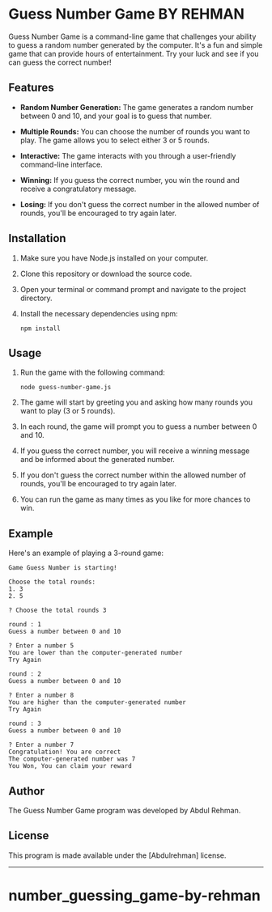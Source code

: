 #                   Guess Number Game BY REHMAN

Guess Number Game is a command-line game that challenges your ability to guess a random number generated by the computer. It's a fun and simple game that can provide hours of entertainment. Try your luck and see if you can guess the correct number!

## Features

- **Random Number Generation:** The game generates a random number between 0 and 10, and your goal is to guess that number.

- **Multiple Rounds:** You can choose the number of rounds you want to play. The game allows you to select either 3 or 5 rounds.

- **Interactive:** The game interacts with you through a user-friendly command-line interface.

- **Winning:** If you guess the correct number, you win the round and receive a congratulatory message.

- **Losing:** If you don't guess the correct number in the allowed number of rounds, you'll be encouraged to try again later.

## Installation

1. Make sure you have Node.js installed on your computer.

2. Clone this repository or download the source code.

3. Open your terminal or command prompt and navigate to the project directory.

4. Install the necessary dependencies using npm:

   ```shell
   npm install
   ```

## Usage

1. Run the game with the following command:

   ```shell
   node guess-number-game.js
   ```

2. The game will start by greeting you and asking how many rounds you want to play (3 or 5 rounds).

3. In each round, the game will prompt you to guess a number between 0 and 10.

4. If you guess the correct number, you will receive a winning message and be informed about the generated number.

5. If you don't guess the correct number within the allowed number of rounds, you'll be encouraged to try again later.

6. You can run the game as many times as you like for more chances to win.

## Example

Here's an example of playing a 3-round game:

```shell
Game Guess Number is starting!

Choose the total rounds:
1. 3
2. 5

? Choose the total rounds 3

round : 1
Guess a number between 0 and 10

? Enter a number 5
You are lower than the computer-generated number
Try Again

round : 2
Guess a number between 0 and 10

? Enter a number 8
You are higher than the computer-generated number
Try Again

round : 3
Guess a number between 0 and 10

? Enter a number 7
Congratulation! You are correct
The computer-generated number was 7
You Won, You can claim your reward
```

## Author

The Guess Number Game program was developed by Abdul Rehman.

## License

This program is made available under the [Abdulrehman] license.

---

# number_guessing_game-by-rehman
